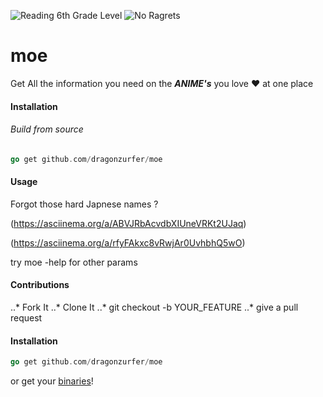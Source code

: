 ![Reading 6th Grade Level](http://forthebadge.com/images/badges/reading-6th-grade-level.svg)
![No Ragrets](http://forthebadge.com/images/badges/no-ragrets.svg)
# moe

Get All the information you need on the ***ANIME's*** you love :heart: at one place

#### Installation
###### Build from source

```go
go get github.com/dragonzurfer/moe
```

#### Usage

Forgot those hard Japnese names ?

(https://asciinema.org/a/ABVJRbAcvdbXIUneVRKt2UJaq)

(https://asciinema.org/a/rfyFAkxc8vRwjAr0UvhbhQ5wO)

try moe -help for other params

#### Contributions

..* Fork It
..* Clone It
..* git checkout -b YOUR_FEATURE
..* give a pull request

#### Installation

```go
go get github.com/dragonzurfer/moe
```
or get your [binaries]()!

